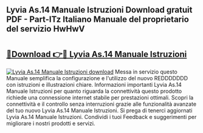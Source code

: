 ## Lyvia As.14 Manuale Istruzioni Download gratuit PDF - Part-ITz Italiano Manuale del proprietario del servizio HwHwV

# <h2><a href="http://dfgt4s.blite.top/?on=Lyvia+As.14+Manuale+Istruzioni">🔗Download 👉🔴 Lyvia As.14 Manuale Istruzioni</a></h2>

[![Lyvia As.14 Manuale Istruzioni download](https://i.imgur.com/lujVjoI.png)](http://dfgt4s.blite.top/?on=Lyvia+As.14+Manuale+Istruzioni)
Messa in servizio questo Manuale semplifica la configurazione e l'utilizzo del nuovo REDDDDDDD con istruzioni e illustrazioni chiare. Informazioni importanti Lyvia As.14 Manuale Istruzioni per quanto riguarda la connettività questo prodotto richiede una connessione internet stabile per prestazioni ottimali. Scopri la connettività e il controllo senza interruzioni grazie alle funzionalità avanzate del tuo nuovo Lyvia As.14 Manuale Istruzioni. Si prega di tenerci aggiornati Lyvia As.14 Manuale Istruzioni. Condividi i tuoi Feedback e suggerimenti per migliorare i nostri prodotti e servizi.
